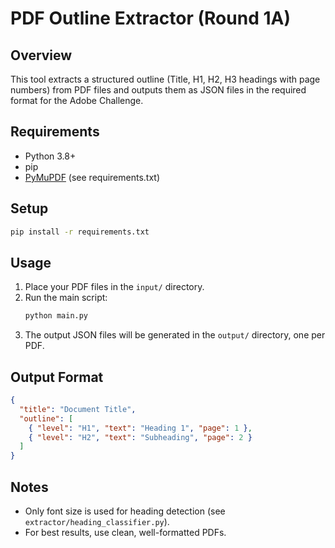 # PDF Outline Extractor (Round 1A)

## Overview
This tool extracts a structured outline (Title, H1, H2, H3 headings with page numbers) from PDF files and outputs them as JSON files in the required format for the Adobe Challenge.

## Requirements
- Python 3.8+
- pip
- [PyMuPDF](https://pymupdf.readthedocs.io/) (see requirements.txt)

## Setup
```bash
pip install -r requirements.txt
```

## Usage
1. Place your PDF files in the `input/` directory.
2. Run the main script:
   ```bash
   python main.py
   ```
3. The output JSON files will be generated in the `output/` directory, one per PDF.

## Output Format
```json
{
  "title": "Document Title",
  "outline": [
    { "level": "H1", "text": "Heading 1", "page": 1 },
    { "level": "H2", "text": "Subheading", "page": 2 }
  ]
}
```

## Notes
- Only font size is used for heading detection (see `extractor/heading_classifier.py`).
- For best results, use clean, well-formatted PDFs.
